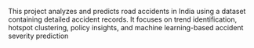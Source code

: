 This project analyzes and predicts road accidents in India using a dataset containing detailed accident records.
It focuses on trend identification, hotspot clustering, policy insights, and machine learning-based accident severity prediction
